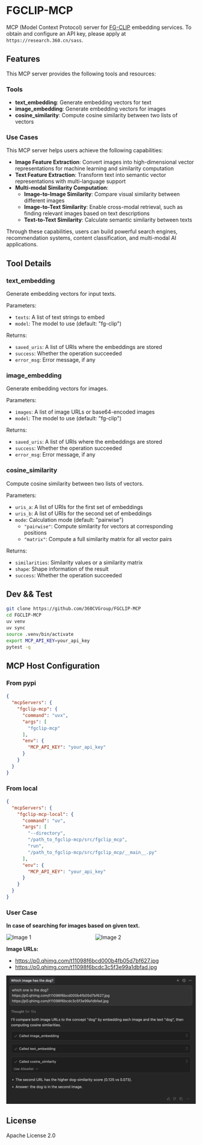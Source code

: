 # FGCLIP-MCP

MCP (Model Context Protocol) server for [FG-CLIP](https://github.com/360CVGroup/FG-CLIP) embedding services. To obtain and configure an API key, please apply at `https://research.360.cn/sass`.

## Features

This MCP server provides the following tools and resources:

### Tools
- **text_embedding**: Generate embedding vectors for text
- **image_embedding**: Generate embedding vectors for images  
- **cosine_similarity**: Compute cosine similarity between two lists of vectors

### Use Cases

This MCP server helps users achieve the following capabilities:

- **Image Feature Extraction**: Convert images into high-dimensional vector representations for machine learning and similarity computation
- **Text Feature Extraction**: Transform text into semantic vector representations with multi-language support
- **Multi-modal Similarity Computation**: 
  - **Image-to-Image Similarity**: Compare visual similarity between different images
  - **Image-to-Text Similarity**: Enable cross-modal retrieval, such as finding relevant images based on text descriptions
  - **Text-to-Text Similarity**: Calculate semantic similarity between texts

Through these capabilities, users can build powerful search engines, recommendation systems, content classification, and multi-modal AI applications.


## Tool Details

### text_embedding

Generate embedding vectors for input texts.

Parameters:
- `texts`: A list of text strings to embed
- `model`: The model to use (default: "fg-clip")

Returns:
- `saved_uris`: A list of URIs where the embeddings are stored
- `success`: Whether the operation succeeded
- `error_msg`: Error message, if any

### image_embedding

Generate embedding vectors for images.

Parameters:
- `images`: A list of image URLs or base64-encoded images
- `model`: The model to use (default: "fg-clip")

Returns:
- `saved_uris`: A list of URIs where the embeddings are stored
- `success`: Whether the operation succeeded
- `error_msg`: Error message, if any

### cosine_similarity
Compute cosine similarity between two lists of vectors.

Parameters:
- `uris_a`: A list of URIs for the first set of embeddings
- `uris_b`: A list of URIs for the second set of embeddings
- `mode`: Calculation mode (default: "pairwise")
  - `"pairwise"`: Compute similarity for vectors at corresponding positions
  - `"matrix"`: Compute a full similarity matrix for all vector pairs

Returns:
- `similarities`: Similarity values or a similarity matrix
- `shape`: Shape information of the result
- `success`: Whether the operation succeeded

## Dev && Test
```bash
git clone https://github.com/360CVGroup/FGCLIP-MCP 
cd FGCLIP-MCP
uv venv
uv sync
source .venv/bin/activate
export MCP_API_KEY=your_api_key 
pytest -q
```


## MCP Host Configuration

### From pypi

```json
{
  "mcpServers": {  
    "fgclip-mcp": {
      "command": "uvx",
      "args": [
        "fgclip-mcp"
      ],
      "env": {
        "MCP_API_KEY": "your_api_key"
      }
    }
  }
}
```

### From local
```json
{
  "mcpServers": {  
    "fgclip-mcp-local": {
      "command": "uv",
      "args": [
        "--directory",
        "/path_to_fgclip-mcp/src/fgclip_mcp",
        "run",
        "/path_to_fgclip-mcp/src/fgclip_mcp/__main__.py"
      ],
      "env": {
        "MCP_API_KEY": "your_api_key"
      }    
    }
  }
}

```
### User Case
**In case of searching for images based on given text.**
<div style="display: flex; gap: 10px;">
  <img src="https://p0.qhimg.com/t11098f6bcd000b4fb05d7bf627.jpg" alt="Image 1" title="https://p0.qhimg.com/t11098f6bcd000b4fb05d7bf627.jpg" style="width: 45%;">
  <img src="https://p0.qhimg.com/t11098f6bcdc3c5f3e99a1dbfad.jpg" alt="Image 2" title="https://p0.qhimg.com/t11098f6bcdc3c5f3e99a1dbfad.jpg" style="width: 45%;">
</div>

**Image URLs:**
- https://p0.qhimg.com/t11098f6bcd000b4fb05d7bf627.jpg
- https://p0.qhimg.com/t11098f6bcdc3c5f3e99a1dbfad.jpg


![text_2_image](data/test_text_2_image.png)


## License

Apache License 2.0